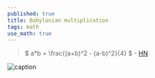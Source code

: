 ```yaml
---
published: true
title: Babylonian multiplication
tags: math
use_math: true
---
```

> $ a*b = \frac{(a+b)^2 - (a-b)^2}{4} $ - [HN](https://news.ycombinator.com/item?id=24301720)

![caption](https://i.imgur.com/CHYYhn6.png) <!-- .element height="50%" width="50% ustify-content="left" -->
